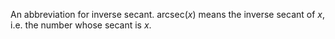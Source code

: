 An abbreviation for inverse secant. $\mathrm{arcsec}(x)$ means the
inverse secant of $x$, i.e. the number whose secant is $x$.
